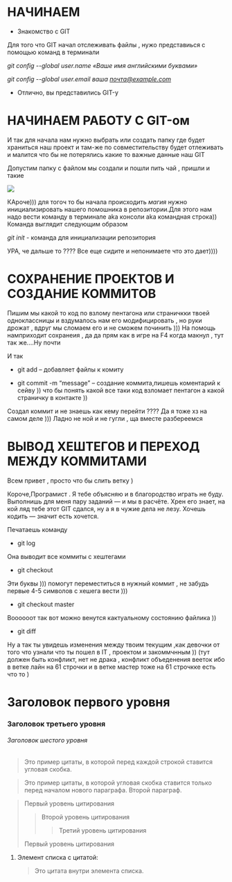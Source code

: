 #  НАЧИНАЕМ 
* Знакомство с GIT 

Для того что GIT начал отслеживать файлы , нужо представиься с помощью команд в терминали 

*git config --global user.name «Ваше имя английскими буквами»* 

*git config --global user.email ваша почта@example.com*
 
* Отлично, вы представились GIT-у

# НАЧИНАЕМ РАБОТУ С GIT-ом

И так для начала нам нужно выбрать или создать папку где будет храниться наш проект и там-же по совместительству будет отлеживать и малится что бы не потерялись какие то важные данные наш GIТ

Допустим папку с файлом мы создали и пошли пить чай , пришли и такие 

![](https://medialeaks.ru/wp-content/uploads/2022/01/fixd0iixmacvf3s.jpg)

КАроче))) для тогоч то бы начала происходить *магия* нужно инициализировать нашего помошника в репозитории.Для этого нам надо вести команду в терминале aka консоли аkа командная строка))
Команда выглядит следующим образом 

*git init* - команда для инициализации репозитория

УРА, че дальше то ???? Все еще сидите и непонимаете что это дает))))

# СОХРАНЕНИЕ ПРОЕКТОВ И СОЗДАНИЕ КОММИТОВ 
Пишим мы какой то код по взлому пентагона или страничкки твоей одноклассницы и вздумалось нам его модифицировать , но руки дрожат , вдруг мы сломаем его и не сможем починить )))
На помощь намприходит сохранеия , да да прям как в игре на F4 когда макнул , тут так же....Ну почти  

И так 

*  git add – добавляет файлы к комиту 

* git commit -m “message” – создание коммита,пишешь коментарий к сейву )) что бы понять какой все таки код взломает пентагон а какой страничку в контакте ))

Создал коммит и не знаешь как  кему перейти ????
Да я тоже хз на самом деле )))
Ладно не ной и не гугли , ща вместе разбереемся 

# ВЫВОД ХЕШТЕГОВ И ПЕРЕХОД МЕЖДУ КОММИТАМИ 

Всем привет , просто что бы слить ветку )


Короче,Програмист . Я тебе объясняю и в благородство играть не буду. Выполнишь для меня пару заданий — и мы в расчёте.  Хрен его знает, на кой ляд тебе этот GIT  сдался, ну а я в чужие дела не лезу. Хочешь кодить — значит есть хочется.

Печатаешь команду

* git log 

Она выводит все коммиты с хештегами 

* git checkout 

Эти буквы ))) помогут переместиться в нужный коммит , не забудь первые 4-5 символов с хешега вести ))) 

*  git checkout master 

Воооооот так вот можно венутся кактуальному состоянию файлика ))

* git diff

Ну а так ты увидешь изменения между твоим текущим ,как девочки от того что узнали что ты пошел в IT , проектом и закоммчнным )) (тут должен быть конфликт, нет не драка , конфликт объеденения вееток ибо в ветке лайн на 61 строчки и в ветке мастер тоже на 61 строчкке есть что то )




#  Заголовок первого уровня
### Заголовок третьего уровня
###### Заголовок шестого уровня

>Это пример цитаты,
>в которой перед каждой строкой
>ставится угловая скобка.

>Это пример цитаты,
в которой угловая скобка
ставится только перед началом нового параграфа.
>Второй параграф.

> Первый уровень цитирования
>> Второй уровень цитирования
>>> Третий уровень цитирования
>
>Первый уровень цитирования

1. Элемент списка с цитатой:

    > Это цитата
    > внутри элемента списка.





